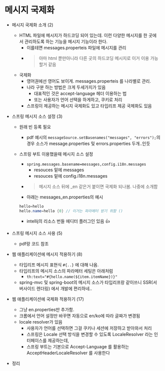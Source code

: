 # 메시지 국제화

- 메시지 국제화 소개 (2)
  - HTML 파일에 메시지가 하드코딩 되어 있는데. 이런 다양한 메시지를 한 곳에서 관리하도록 하는 기능을 메시지 기능이라 한다.
    - 이를테면 messages.properteis 파일에 메시지를 관리
    - > 아마 html 뿐만아니라 다른 곳의 하드코딩 메시지로 이거 이용 가능할거 같음
  - 국제화
    - 영어권에선 영어도 보이게. messages.properteis 를 나라별로 관리.
    - 나라 구분 하는 방법은 크게 두세가지가 있음
      - 대표적인 것은 accept-language 헤더 이용하는 법
      - 또는 사용자가 언어 선택을 하게하고, 쿠키로 처리
    - 스프링이 제공하는 메시지 국제화도 있고 타입리프 제공 국제화도 있음
- 스프링 메시지 소스 설정 (3)
  - 원래 빈 등록 필요
    - pdf 예시의 `messageSource.setBasenames("messages", "errors");`의 경우 소스가 message.properties 및 errors.properties 두개..인듯
  - 스프링 부트 이용했을때 메시지 소스 설정
    - `spring.messages.basename=messages,config.i18n.messages`
      - resouces 밑에 messages
      - resouces 밑에 config.i18n.messages
    - > 메시지 소스 뒤에 _en 같은거 붙이면 국제화 되나봄. 나중에 소개함
    - 아래는 messages_en.properties의 예시

    ```java
    hello=hello
    hello.name=hello {0} // 이거는 파라메터 받기 위함 ()
    ```

    - intellij의 리소스 번들 에디터 플러그인 있음 👍

- 스프링 메시지 소스 사용 (5)
  -  pdf랑 코드 참조
- 웹 애플리케이션에 메시지 적용하기 (8)
  - 타입리프 메시지 표현식 `#{..}` 에 대해 나옴.
  - 타입리프의 메시지 소스의 파라메터 세팅은 아래처럼
    - `th:text="#{hello.name(${item.itemName})}"`
  - spring-mvc 및 spring-boot의 메시지 소스가 타입리프랑 같이쓰니 SSR(서버사이드 렌더링) 에서 개발에 편리하네.. 
- 웹 애플리케이션에 국제화 적용하기 (17)
  - 그냥 en.properties만 추가함.
  - 크롬에서 언어 설정만 바꾸면 자동으로 en/ko에 따라 글짜가 변경됨
  - locale resolver가 있음
    - 사용자가 언어를 선택하면 그걸 쿠키나 세션에 저장하고 받아와서 처리
    - 스프링은 Locale 선택 방식을 변경할 수 있도록 LocaleResolver 라는 인터페이스를 제공하는데,
    - 스프링 부트는 기본으로 Accept-Language 를 활용하는 AcceptHeaderLocaleResolver 를 사용한다
- 정리
